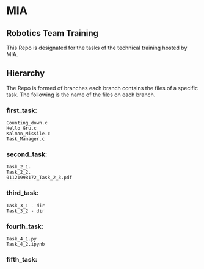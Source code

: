 # MIA
## Robotics Team Training
This Repo is designated for the tasks of the technical training hosted by MIA.

## Hierarchy
The Repo is formed of branches each branch contains the files of a specific task.
The following is the name of the files on each branch.

### first_task:
	Counting_down.c
	Hello_Gru.c
	Kalman_Missile.c
	Task_Manager.c

### second_task:
	Task_2_1.
	Task_2_2.
	01121998172_Task_2_3.pdf

### third_task:
	Task_3_1 - dir
	Task_3_2 - dir

### fourth_task:
	Task_4_1.py
	Task_4_2.ipynb

### fifth_task:
